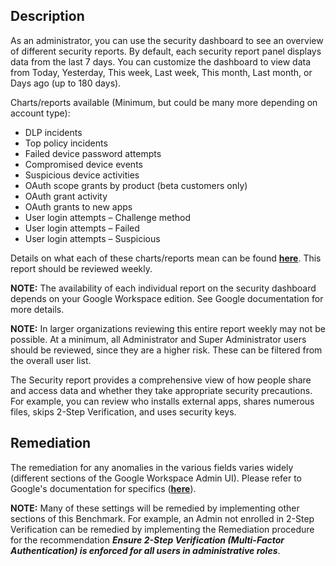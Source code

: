 ## Description

As an administrator, you can use the security dashboard to see an overview of different security reports. By default, each security report panel displays data from the last 7 days. You can customize the dashboard to view data from Today, Yesterday, This week, Last week, This month, Last month, or Days ago (up to 180 days).

Charts/reports available (Minimum, but could be many more depending on account type):

- DLP incidents
- Top policy incidents
- Failed device password attempts
- Compromised device events
- Suspicious device activities
- OAuth scope grants by product (beta customers only)
- OAuth grant activity
- OAuth grants to new apps
- User login attempts – Challenge method
- User login attempts – Failed
- User login attempts – Suspicious

Details on what each of these charts/reports mean can be found **[here](https://apps.google.com/supportwidget/articlehome?article_url=https%3A%2F%2Fsupport.google.com%2Fa%2Fanswer%2F7492330&assistant_id=generic-unu&product_context=7492330&product_name=UnuFlow&trigger_context=a)**. This report should be reviewed weekly.

**NOTE:** The availability of each individual report on the security dashboard depends on your Google Workspace edition. See Google documentation for more details.

**NOTE:** In larger organizations reviewing this entire report weekly may not be possible. At a minimum, all Administrator and Super Administrator users should be reviewed, since they are a higher risk. These can be filtered from the overall user list.

The Security report provides a comprehensive view of how people share and access data and whether they take appropriate security precautions. For example, you can review who installs external apps, shares numerous files, skips 2-Step Verification, and uses security keys.

## Remediation

The remediation for any anomalies in the various fields varies widely (different sections of the Google Workspace Admin UI). Please refer to Google's documentation for specifics (**[here](https://apps.google.com/supportwidget/articlehome?article_url=https%3A%2F%2Fsupport.google.com%2Fa%2Fanswer%2F7492330&assistant_id=generic-unu&product_context=7492330&product_name=UnuFlow&trigger_context=a)**).

**NOTE:** Many of these settings will be remedied by implementing other sections of this Benchmark. For example, an Admin not enrolled in 2-Step Verification can be remedied by implementing the Remediation procedure for the recommendation **_Ensure 2-Step Verification (Multi-Factor Authentication) is enforced for all users in administrative roles_**.
